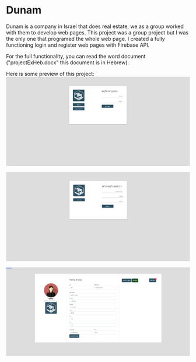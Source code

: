 # Dunam
 Dunam is a company in Israel that does real estate, we as a group worked with them to develop web pages.
 This project was a group project but I was the only one that programed the whole web page.
 I created a fully functioning login and register web pages with Firebase API.
 
 For the full functionality, you can read the word document ("projectExHeb.docx" this document is in Hebrew).
 
 Here is some preview of this project:
![login prev](Preview/Login.png)

![register prev](Preview/Register.png)

![profile prev](Preview/Profile.png)
